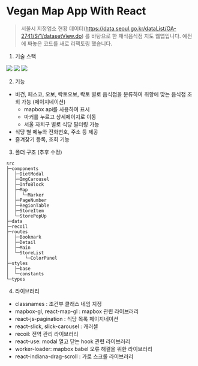 # Vegan Map App With React   

> 서울시 지정업소 현황 데이터(https://data.seoul.go.kr/dataList/OA-2741/S/1/datasetView.do) 를 바탕으로 한 채식음식점 지도 웹앱입니다. 예전에 짜놓은 코드를 새로 리팩토링 했습니다.

1. 기술 스택   
<img src="https://img.shields.io/badge/React-61DAFB?style=for-the-badge&logo=React&logoColor=black">
<img src="https://img.shields.io/badge/TypeScript-3178C6?style=for-the-badge&logo=TypeScript&logoColor=white">
<img src="https://img.shields.io/badge/Sass-CC6699?style=for-the-badge&logo=Sass&logoColor=white">   

2. 기능   
- 비건, 페스코, 오보, 락토오보, 락토 별로 음식점을 분류하여 취향에 맞는 음식점 조회 가능 (페이지네이션)
   * mapbox api를 사용하여 표시   
   * 마커를 누르고 상세페이지로 이동
   * 서울 자치구 별로 식당 필터링 가능   
- 식당 별 메뉴와 전화번호, 주소 등 제공   
- 즐겨찾기 등록, 조회 기능    
    


3. 폴더 구조 (추후 수정)  

```` 
src
├─components
│  ├─DietModal
│  ├─ImgCarousel
│  ├─InfoBlock
│  ├─Map
│  │  └─Marker
│  ├─PageNumber
│  ├─RegionTable
│  ├─StoreItem
│  └─StorePopUp
├─data
├─recoil
├─routes
│  ├─Bookmark
│  ├─Detail
│  ├─Main
│  └─StoreList
│      └─ColorPanel
├─styles
│  ├─base
│  └─constants
└─types
````

4. 라이브러리
- classnames : 조건부 클래스 네임 지정   
- mapbox-gl, react-map-gl : mapbox 관련 라이브러리   
- react-js-pagination : 식당 목록 페이지네이션   
- react-slick, slick-carousel : 캐러셀      
- recoil: 전역 관리 라이브러리      
- react-use: modal 열고 닫는 hook 관련 라이브러리    
- worker-loader: mapbox babel 오류 해결을 위한 라이브러리    
- react-indiana-drag-scroll : 가로 스크롤 라이브러리    

